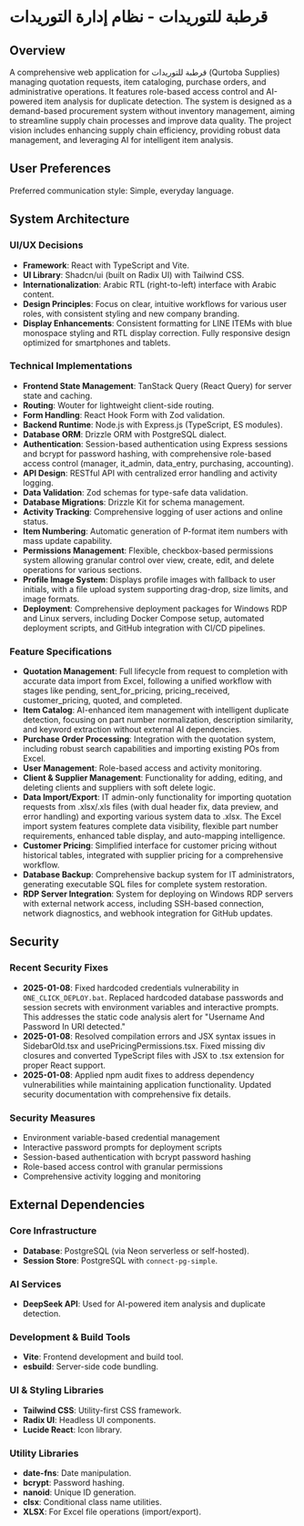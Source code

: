 # قرطبة للتوريدات - نظام إدارة التوريدات

## Overview
A comprehensive web application for قرطبة للتوريدات (Qurtoba Supplies) managing quotation requests, item cataloging, purchase orders, and administrative operations. It features role-based access control and AI-powered item analysis for duplicate detection. The system is designed as a demand-based procurement system without inventory management, aiming to streamline supply chain processes and improve data quality. The project vision includes enhancing supply chain efficiency, providing robust data management, and leveraging AI for intelligent item analysis.

## User Preferences
Preferred communication style: Simple, everyday language.

## System Architecture

### UI/UX Decisions
- **Framework**: React with TypeScript and Vite.
- **UI Library**: Shadcn/ui (built on Radix UI) with Tailwind CSS.
- **Internationalization**: Arabic RTL (right-to-left) interface with Arabic content.
- **Design Principles**: Focus on clear, intuitive workflows for various user roles, with consistent styling and new company branding.
- **Display Enhancements**: Consistent formatting for LINE ITEMs with blue monospace styling and RTL display correction. Fully responsive design optimized for smartphones and tablets.

### Technical Implementations
- **Frontend State Management**: TanStack Query (React Query) for server state and caching.
- **Routing**: Wouter for lightweight client-side routing.
- **Form Handling**: React Hook Form with Zod validation.
- **Backend Runtime**: Node.js with Express.js (TypeScript, ES modules).
- **Database ORM**: Drizzle ORM with PostgreSQL dialect.
- **Authentication**: Session-based authentication using Express sessions and bcrypt for password hashing, with comprehensive role-based access control (manager, it_admin, data_entry, purchasing, accounting).
- **API Design**: RESTful API with centralized error handling and activity logging.
- **Data Validation**: Zod schemas for type-safe data validation.
- **Database Migrations**: Drizzle Kit for schema management.
- **Activity Tracking**: Comprehensive logging of user actions and online status.
- **Item Numbering**: Automatic generation of P-format item numbers with mass update capability.
- **Permissions Management**: Flexible, checkbox-based permissions system allowing granular control over view, create, edit, and delete operations for various sections.
- **Profile Image System**: Displays profile images with fallback to user initials, with a file upload system supporting drag-drop, size limits, and image formats.
- **Deployment**: Comprehensive deployment packages for Windows RDP and Linux servers, including Docker Compose setup, automated deployment scripts, and GitHub integration with CI/CD pipelines.

### Feature Specifications
- **Quotation Management**: Full lifecycle from request to completion with accurate data import from Excel, following a unified workflow with stages like pending, sent_for_pricing, pricing_received, customer_pricing, quoted, and completed.
- **Item Catalog**: AI-enhanced item management with intelligent duplicate detection, focusing on part number normalization, description similarity, and keyword extraction without external AI dependencies.
- **Purchase Order Processing**: Integration with the quotation system, including robust search capabilities and importing existing POs from Excel.
- **User Management**: Role-based access and activity monitoring.
- **Client & Supplier Management**: Functionality for adding, editing, and deleting clients and suppliers with soft delete logic.
- **Data Import/Export**: IT admin-only functionality for importing quotation requests from .xlsx/.xls files (with dual header fix, data preview, and error handling) and exporting various system data to .xlsx. The Excel import system features complete data visibility, flexible part number requirements, enhanced table display, and auto-mapping intelligence.
- **Customer Pricing**: Simplified interface for customer pricing without historical tables, integrated with supplier pricing for a comprehensive workflow.
- **Database Backup**: Comprehensive backup system for IT administrators, generating executable SQL files for complete system restoration.
- **RDP Server Integration**: System for deploying on Windows RDP servers with external network access, including SSH-based connection, network diagnostics, and webhook integration for GitHub updates.

## Security

### Recent Security Fixes
- **2025-01-08**: Fixed hardcoded credentials vulnerability in `ONE_CLICK_DEPLOY.bat`. Replaced hardcoded database passwords and session secrets with environment variables and interactive prompts. This addresses the static code analysis alert for "Username And Password In URI detected."
- **2025-01-08**: Resolved compilation errors and JSX syntax issues in SidebarOld.tsx and usePricingPermissions.tsx. Fixed missing div closures and converted TypeScript files with JSX to .tsx extension for proper React support.
- **2025-01-08**: Applied npm audit fixes to address dependency vulnerabilities while maintaining application functionality. Updated security documentation with comprehensive fix details.

### Security Measures
- Environment variable-based credential management
- Interactive password prompts for deployment scripts
- Session-based authentication with bcrypt password hashing
- Role-based access control with granular permissions
- Comprehensive activity logging and monitoring

## External Dependencies

### Core Infrastructure
- **Database**: PostgreSQL (via Neon serverless or self-hosted).
- **Session Store**: PostgreSQL with `connect-pg-simple`.

### AI Services
- **DeepSeek API**: Used for AI-powered item analysis and duplicate detection.

### Development & Build Tools
- **Vite**: Frontend development and build tool.
- **esbuild**: Server-side code bundling.

### UI & Styling Libraries
- **Tailwind CSS**: Utility-first CSS framework.
- **Radix UI**: Headless UI components.
- **Lucide React**: Icon library.

### Utility Libraries
- **date-fns**: Date manipulation.
- **bcrypt**: Password hashing.
- **nanoid**: Unique ID generation.
- **clsx**: Conditional class name utilities.
- **XLSX**: For Excel file operations (import/export).